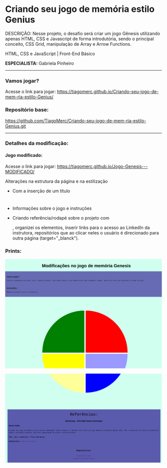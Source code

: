 # Criando seu jogo de memória estilo Genius
DESCRIÇÃO: Nesse projeto, o desafio será criar um jogo Gênesis utilizando apenas HTML, CSS e Javascript de forma introdutória, 
sendo o principal conceito, CSS Grid, manipulação de Array e Arrow Functions.  

HTML, CSS e JavaScript | Front-End Básico 

**ESPECIALISTA:**  Gabriela Pinheiro 
_____________________________________________________

### Vamos jogar?

Acesse o link para jogar:  https://tiagomerc.github.io/Criando-seu-jogo-de-mem-ria-estilo-Genius/


### Repositório base:
https://github.com/TiagoMerc/Criando-seu-jogo-de-mem-ria-estilo-Genius.git

_____________________________________________________

### Detalhes da modificação: 

#### Jogo modificado:

Acesse o link para jogar: 
https://tiagomerc.github.io/Jogo-Genesis---MODIFICADO/ 

Alterações na estrutura da página e na estilização

 - Com a inserção de um título <h1> 

 - Informações sobre o jogo e instruções

 - Criando referência/rodapé sobre o projeto com <footer>, organizei os elementos, inserir links para o acesso ao LinkedIn da instrutora, repositórios que ao clicar neles o usuário é direcionado para outra página (target="_blanck"). 

### Prints:


![Genesis, Print1](/imgs/print1.png)



![Genesis, Print2](/imgs/print2.png)
